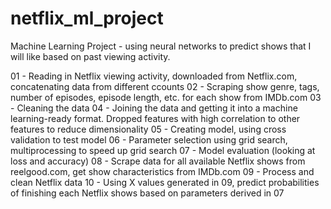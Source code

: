 # netflix_ml_project
Machine Learning Project - using neural networks to predict shows that I will like based on past viewing activity.

01 - Reading in Netflix viewing activity, downloaded from Netflix.com, concatenating data from different ccounts
02 - Scraping show genre, tags, number of episodes, episode length, etc. for each show from IMDb.com
03 - Cleaning the data
04 - Joining the data and getting it into a machine learning-ready format. Dropped features with high correlation to other features to reduce dimensionality
05 - Creating model, using cross validation to test model
06 - Parameter selection using grid search, multiprocessing to speed up grid search
07 - Model evaluation (looking at loss and accuracy)
08 - Scrape data for all available Netflix shows from reelgood.com, get show characteristics from IMDb.com
09 - Process and clean Netflix data
10 - Using X values generated in 09, predict probabilities of finishing each Netflix shows based on parameters derived in 07
